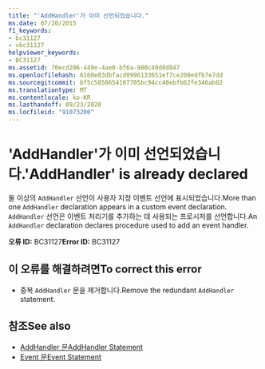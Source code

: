 ```yaml
---
title: "'AddHandler'가 이미 선언되었습니다."
ms.date: 07/20/2015
f1_keywords:
- bc31127
- vbc31127
helpviewer_keywords:
- BC31127
ms.assetid: 70ecd206-449e-4ae0-bf6a-980c40d8d847
ms.openlocfilehash: 6160e83dbfacd0996133651ef7ce208edfb7e7dd
ms.sourcegitcommit: bf5c5850654187705bc94cc40ebfb62fe346ab02
ms.translationtype: MT
ms.contentlocale: ko-KR
ms.lasthandoff: 09/23/2020
ms.locfileid: "91073200"
---
```

# <a name="addhandler-is-already-declared"></a><span data-ttu-id="56265-102">'AddHandler'가 이미 선언되었습니다.</span><span class="sxs-lookup"><span data-stu-id="56265-102">'AddHandler' is already declared</span></span>

<span data-ttu-id="56265-103">둘 이상의 `AddHandler` 선언이 사용자 지정 이벤트 선언에 표시되었습니다.</span><span class="sxs-lookup"><span data-stu-id="56265-103">More than one `AddHandler` declaration appears in a custom event declaration.</span></span> <span data-ttu-id="56265-104">`AddHandler` 선언은 이벤트 처리기를 추가하는 데 사용되는 프로시저를 선언합니다.</span><span class="sxs-lookup"><span data-stu-id="56265-104">An `AddHandler` declaration declares procedure used to add an event handler.</span></span>  
  
 <span data-ttu-id="56265-105">**오류 ID:** BC31127</span><span class="sxs-lookup"><span data-stu-id="56265-105">**Error ID:** BC31127</span></span>  
  
## <a name="to-correct-this-error"></a><span data-ttu-id="56265-106">이 오류를 해결하려면</span><span class="sxs-lookup"><span data-stu-id="56265-106">To correct this error</span></span>  
  
- <span data-ttu-id="56265-107">중복 `AddHandler` 문을 제거합니다.</span><span class="sxs-lookup"><span data-stu-id="56265-107">Remove the redundant `AddHandler` statement.</span></span>  
  
## <a name="see-also"></a><span data-ttu-id="56265-108">참조</span><span class="sxs-lookup"><span data-stu-id="56265-108">See also</span></span>

- [<span data-ttu-id="56265-109">AddHandler 문</span><span class="sxs-lookup"><span data-stu-id="56265-109">AddHandler Statement</span></span>](../language-reference/statements/addhandler-statement.md)
- [<span data-ttu-id="56265-110">Event 문</span><span class="sxs-lookup"><span data-stu-id="56265-110">Event Statement</span></span>](../language-reference/statements/event-statement.md)
